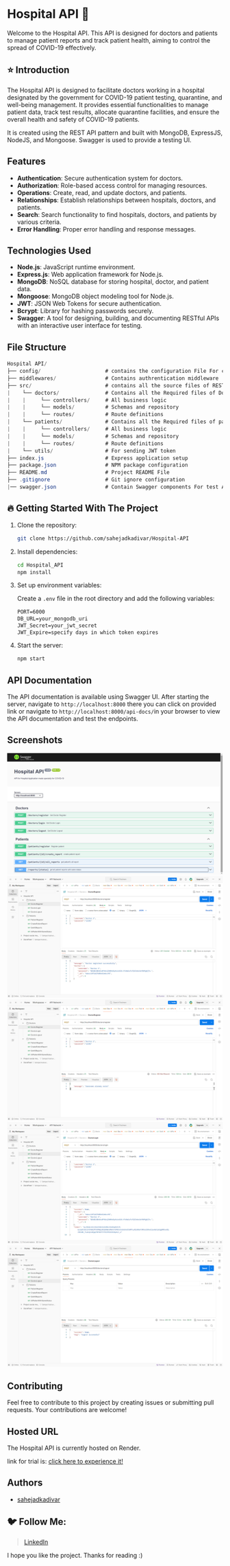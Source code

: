 
# Hospital API 🚀
Welcome to the Hospital API. This API is designed for doctors and patients to manage patient reports and track patient health, aiming to control the spread of COVID-19 effectively.

## ⭐ Introduction

The Hospital API is designed to facilitate doctors working in a hospital designated by the government for COVID-19 patient testing, quarantine, and well-being management. It provides essential functionalities to manage patient data, track test results, allocate quarantine facilities, and ensure the overall health and safety of COVID-19 patients.

It is created using the REST API pattern and built with MongoDB, ExpressJS, NodeJS, and Mongoose. Swagger is used to provide a testing UI.

## Features
- **Authentication**: Secure authentication system for doctors.
- **Authorization**: Role-based access control for managing resources.
- **Operations**: Create, read, and update doctors, and patients.
- **Relationships**: Establish relationships between hospitals, doctors, and patients.
- **Search**: Search functionality to find hospitals, doctors, and patients by various criteria.
- **Error Handling**: Proper error handling and response messages.

## Technologies Used
- **Node.js**: JavaScript runtime environment.
- **Express.js**: Web application framework for Node.js.
- **MongoDB**: NoSQL database for storing hospital, doctor, and patient data.
- **Mongoose**: MongoDB object modeling tool for Node.js.
- **JWT**: JSON Web Tokens for secure authentication.
- **Bcrypt**: Library for hashing passwords securely.
- **Swagger**: A tool for designing, building, and documenting RESTful APIs with an interactive user interface for testing.

## File Structure
```csharp
Hospital API/
├── config/                     # contains the configuration File For connecting with database.
├── middlewares/                # Contains authrentication middleware
├── src/                        # contains all the source files of REST API
|    └── doctors/               # Contains all the Required files of Doctor API
|    |     └── controllers/     # All business logic   
|    |     └── models/          # Schemas and repository
|    |     └── routes/          # Route definitions
|    └── patients/              # Contains all the Required files of patient API
|    |     └── controllers/     # All business logic
|    |     └── models/          # Schemas and repository
|    |     └── routes/          # Route definitions
|    └── utils/                 # For sending JWT token
├── index.js                    # Express application setup
├── package.json                # NPM package configuration
├── README.md                   # Project README File
├── .gitignore                  # Git ignore configuration
|── swagger.json                # Contain Swagger components For test API UI

```
## 🔥 Getting Started With The Project

1. Clone the repository:

    ```bash
    git clone https://github.com/sahejadkadivar/Hospital-API
    ```

2. Install dependencies:

    ```bash
    cd Hospital_API
    npm install
    ```

3. Set up environment variables:

    Create a `.env` file in the root directory and add the following variables:

    ```plaintext
    PORT=6000
    DB_URL=your_mongodb_uri
    JWT_Secret=your_jwt_secret
    JWT_Expire=specify days in which token expires

    ```

4. Start the server:

    ```bash
    npm start
    ```
## API Documentation


The API documentation is available using Swagger UI. After starting the server, navigate to `http://localhost:8000` there you can click on provided link or navigate to `http://localhost:8000/api-docs/`in your browser to view the API documentation and test the endpoints.

## Screenshots

![Screenshot 1](public/SS_1.png)
![Screenshot 2](public/SS_2.png)
![Screenshot 3](public/SS_3.png)
![Screenshot 4](public/SS_4.png)
![Screenshot 5](public/SS_5.png)

## Contributing
Feel free to contribute to this project by creating issues or submitting pull requests. Your contributions are welcome!
## Hosted URL
The Hospital API is currently hosted on Render.

link for trial is:
[click here to experience it!](https://employee-review-system-nlcl.onrender.com)

## Authors

- [sahejadkadivar](https://github.com/sahejadkadivar)

## 🐦 Follow Me:

> [LinkedIn](https://www.linkedin.com/in/sahejad-kadivar-667bb9227/)


I hope you like the project. Thanks for reading :)


